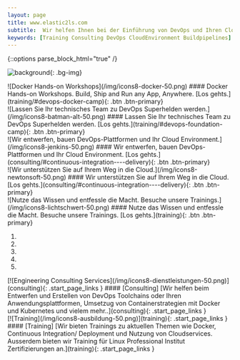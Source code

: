 ```yaml
---
layout: page
title: www.elastic2ls.com
subtitle:  Wir helfen Ihnen bei der Einführung von DevOps und Ihren Cloud Migration. Wir entwerfen, bauen DevOps-Plattformen und Ihr Cloud Environment. Wir bieten Trainings zu den Themen DevOps, Cloud, Linux und vieles mehr.
keywords: [Training Consulting DevOps CloudEnvironment Buildpipelines]
---
```

{::options parse_block_html="true" /}

![background](../img/clouds_bg2.jpg){: .bg-img}
<!--- SLIDER -->
<div class="slider">
<div id="carousel-top" class="carousel" data-interval="5000" data-ride="carousel">
<div class="carousel-inner">

<!-- ___ -->

<div class="item active">
![Docker Hands-on Workshops](/img/icons8-docker-50.png)
#### Docker Hands-on Workshops. Build, Ship and Run any App, Anywhere.
[Los gehts.](training/#devops-docker-camp){: .btn .btn-primary}
</div>

<div class="item">
![Lassen Sie Ihr technisches Team zu DevOps Superhelden werden.](/img/icons8-batman-alt-50.png)
#### Lassen Sie Ihr technisches Team zu DevOps Superhelden werden.
[Los gehts.](training/#devops-foundation-camp){: .btn .btn-primary}
</div>

<div class="item">
![Wir entwerfen, bauen DevOps-Plattformen und Ihr Cloud Environment.](/img/icons8-jenkins-50.png)
#### Wir entwerfen, bauen DevOps-Plattformen und Ihr Cloud Environment.
[Los gehts.](consulting/#continuous-integration----delivery){: .btn .btn-primary}
</div>

<div class="item">
![Wir unterstützen Sie auf Ihrem Weg in die Cloud.](/img/icons8-newtonsoft-50.png)
#### Wir unterstützen Sie auf Ihrem Weg in die Cloud.
[Los gehts.](consulting/#continuous-integration----delivery){: .btn .btn-primary}
</div>

<div class="item">
![Nutze das Wissen und entfessle die Macht. Besuche unsere Trainings.](/img/icons8-lichtschwert-50.png)
#### Nutze das Wissen und entfessle die Macht. Besuche unsere Trainings.
[Los gehts.](training){: .btn .btn-primary}
</div>

<ol class="carousel-indicators hidden-xs">
  <li data-target="#carousel-top" data-slide-to="0" class="active"></li>
  <li data-target="#carousel-top" data-slide-to="1"></li>
  <li data-target="#carousel-top" data-slide-to="2"></li>
  <li data-target="#carousel-top" data-slide-to="3"></li>
  <li data-target="#carousel-top" data-slide-to="4"></li>
</ol>

</div>

<!-- ___ -->

</div>
</div>      
<!--- SLIDER -->
<!--- BOXES  -->
<div class="grid-content">

<div class="col-sm-12 col-md-6">
<div class="boxes flexible">
[![Engineering Consulting Services](/img/icons8-dienstleistungen-50.png)](consulting){: .start_page_links }
#### [Consulting]
[Wir helfen beim Entwerfen und Erstellen von DevOps Toolchains oder Ihren Anwendungsplattformen, Umsetzug von Containerstrategien mit Docker und Kubernetes und vielem mehr..](consulting){: .start_page_links }
</div>
</div>

<div class="col-sm-12 col-md-6">
<div class="boxes flexible">
[![Training](/img/icons8-ausbildung-50.png)](training){: .start_page_links }
#### [Training]
[Wir bieten Trainings zu aktuellen Themen wie Docker, Continuous Integration/ Deployment und Nutzung von Cloudservices. Ausserdem bieten wir Training für Linux Professional Institut Zertifizierungen an.](training){: .start_page_links }
</div>
</div>

</div>
<!--- BOXES  -->
